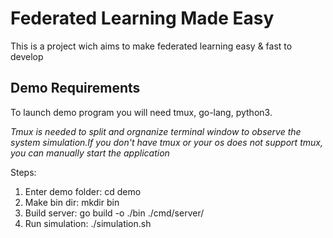 # Federated Learning Made Easy

This is a project wich aims to make federated learning easy & fast to develop

## Demo Requirements

To launch demo program you will need tmux, go-lang, python3.

_Tmux is needed to split and orgnanize terminal window to observe the system simulation.If you don't have tmux or your os does not support tmux, you can manually start the application_

Steps:

1. Enter demo folder: cd demo
2. Make bin dir: mkdir bin
3. Build server: go build -o ./bin ./cmd/server/
4. Run simulation: ./simulation.sh
